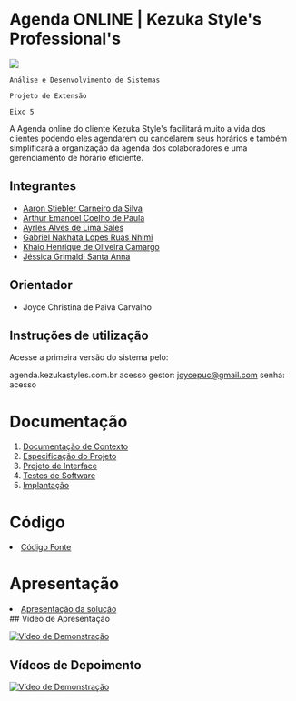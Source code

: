 # Agenda ONLINE | Kezuka Style's Professional's

<img src="https://github.com/ICEI-PUC-Minas-PMV-ADS/pmv-ads-2024-1-e5-proj-empext-t6-kezuka-styles-agenda/assets/86859418/f5125b23-fc90-41b6-8a69-10a92c2de598"></img>

`Análise e Desenvolvimento de Sistemas`

`Projeto de Extensão`

`Eixo 5`

A Agenda online do cliente Kezuka Style's facilitará muito a vida dos clientes podendo eles agendarem ou cancelarem seus horários e também simplificará a organização da agenda dos colaboradores e uma gerenciamento de horário eficiente.

## Integrantes

* [Aaron Stiebler Carneiro da Silva](https://github.com/euaaron)
* [Arthur Emanoel Coelho de Paula](https://github.com/ArthurCoelho25)
* [Ayrles Alves de Lima Sales](https://github.com/Ayrlesales)
* [Gabriel Nakhata Lopes Ruas Nhimi](https://github.com/gabrielnakhata)
* [Khaio Henrique de Oliveira Camargo](https://github.com/khaiocamargos)
* [Jéssica Grimaldi Santa Anna](https://github.com/jessicagrimaldi )

## Orientador

* Joyce Christina de Paiva Carvalho

## Instruções de utilização

Acesse a primeira versão do sistema pelo:

agenda.kezukastyles.com.br
acesso gestor: joycepuc@gmail.com
senha: acesso

# Documentação

<ol>
<li><a href="documentos/01-Documentação de Contexto.md"> Documentação de Contexto</a></li>
<li><a href="documentos/02-Especificação do Projeto.md"> Especificação do Projeto</a></li>
<li><a href="documentos/03-Projeto de Interface.md"> Projeto de Interface</a></li>
<li><a href="documentos/04-Testes de Software.md"> Testes de Software</a></li>
<li><a href="documentos/05-Implantação.md"> Implantação</a></li>
</ol>

# Código

<li><a href="src/README.md"> Código Fonte</a></li>

# Apresentação

<li><a href="presentation/README.md"> Apresentação da solução</a></li>
## Vídeo de Apresentação

[![Vídeo de Demonstração](https://img.youtube.com/vi/CLZ1HaTo9ko/0.jpg)](https://www.youtube.com/watch?v=CLZ1HaTo9ko&t=553s)

## Vídeos de Depoimento

[![Vídeo de Demonstração](https://img.youtube.com/vi/2NXE7y_LTIA/0.jpg)](https://www.youtube.com/watch?v=2NXE7y_LTIA)
